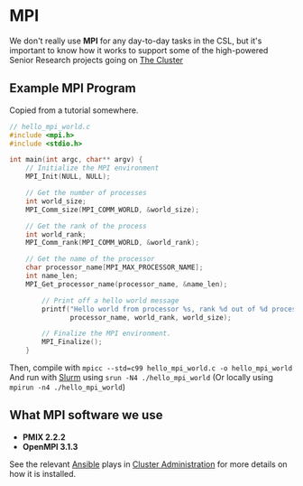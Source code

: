 # MPI

We don't really use **MPI** for any day-to-day tasks in the CSL, but it's important to know how it works to support some of the high-powered Senior Research projects going on [The Cluster](../../services/cluster/README.md)

## Example MPI Program

Copied from a tutorial somewhere.

```c
// hello_mpi_world.c
#include <mpi.h>
#include <stdio.h>

int main(int argc, char** argv) {
    // Initialize the MPI environment
    MPI_Init(NULL, NULL);

    // Get the number of processes
    int world_size;
    MPI_Comm_size(MPI_COMM_WORLD, &world_size);

    // Get the rank of the process
    int world_rank;
    MPI_Comm_rank(MPI_COMM_WORLD, &world_rank);

    // Get the name of the processor
    char processor_name[MPI_MAX_PROCESSOR_NAME];
    int name_len;
    MPI_Get_processor_name(processor_name, &name_len);

        // Print off a hello world message
        printf("Hello world from processor %s, rank %d out of %d processors\n",
               processor_name, world_rank, world_size);

        // Finalize the MPI environment.
        MPI_Finalize();
    }
```

Then, compile with `mpicc --std=c99 hello_mpi_world.c -o hello_mpi_world`
And run with [Slurm](../../services/cluster/slurm.md) using `srun -N4 ./hello_mpi_world` (Or locally using `mpirun -n4 ./hello_mpi_world`)

## What MPI software we use

 * **PMIX 2.2.2**
 * **OpenMPI 3.1.3**

See the relevant [Ansible](../tools/ansible.md) plays in [Cluster Administration](../../services/cluster/administration.md) for more details on how it is installed.
